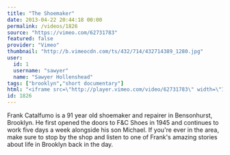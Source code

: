 ```yaml
---
title: "The Shoemaker"
date: 2013-04-22 20:44:18 00:00
permalink: /videos/1826
source: "https://vimeo.com/62731783"
featured: false
provider: "Vimeo"
thumbnail: "http://b.vimeocdn.com/ts/432/714/432714389_1280.jpg"
user:
  id: 1
  username: "sawyer"
  name: "Sawyer Hollenshead"
tags: ["brooklyn","short documentary"]
html: "<iframe src=\"http://player.vimeo.com/video/62731783\" width=\"1280\" height=\"720\" frameborder=\"0\" webkitAllowFullScreen mozallowfullscreen allowFullScreen></iframe>"
id: 1826
---
```


Frank Catalfumo is a 91 year old shoemaker and repairer in Bensonhurst, Brooklyn. He first opened the doors to F&C Shoes in 1945 and continues to work five days a week alongside his son Michael. If you're ever in the area, make sure to stop by the shop and listen to one of Frank's amazing stories about life in Brooklyn back in the day.